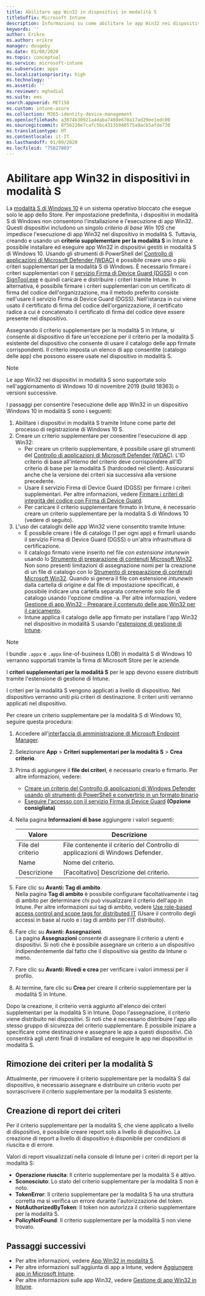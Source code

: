 ```yaml
---
title: Abilitare app Win32 in dispositivi in modalità S
titleSuffix: Microsoft Intune
description: Informazioni su come abilitare le app Win32 nei dispositivi in modalità S usando Microsoft Intune.
keywords: ''
author: Erikre
ms.author: erikre
manager: dougeby
ms.date: 01/08/2020
ms.topic: conceptual
ms.service: microsoft-intune
ms.subservice: apps
ms.localizationpriority: high
ms.technology: ''
ms.assetid: ''
ms.reviewer: mghadial
ms.suite: ems
search.appverid: MET150
ms.custom: intune-azure
ms.collection: M365-identity-device-management
ms.openlocfilehash: a3074b30921a4daba7469e670a17ad29ee1edc00
ms.sourcegitcommit: 8f56220e7cafc5bc43135940575a9acb5afde730
ms.translationtype: HT
ms.contentlocale: it-IT
ms.lasthandoff: 01/09/2020
ms.locfileid: "75827803"
---
```

# <a name="enable-win32-apps-on-s-mode-devices"></a>Abilitare app Win32 in dispositivi in modalità S

La [modalità S di Windows 10](https://docs.microsoft.com/windows/deployment/s-mode) è un sistema operativo bloccato che esegue solo le app dello Store. Per impostazione predefinita, i dispositivi in modalità S di Windows non consentono l'installazione e l'esecuzione di app Win32. Questi dispositivi includono un singolo *criterio di base Win 10S* che impedisce l'esecuzione di app Win32 nel dispositivo in modalità S. Tuttavia, creando e usando un **criterio supplementare per la modalità S** in Intune è possibile installare ed eseguire app Win32 in dispositivi gestiti in modalità S di Windows 10. Usando gli strumenti di PowerShell del [Controllo di applicazioni di Microsoft Defender (WDAC)](https://docs.microsoft.com/windows/security/threat-protection/windows-defender-application-control/windows-defender-application-control) è possibile creare uno o più criteri supplementari per la modalità S di Windows. È necessario firmare i criteri supplementari con il [servizio Firma di Device Guard (DGSS)](https://go.microsoft.com/fwlink/?linkid=2095629) o con [SignTool.exe](https://docs.microsoft.com/windows/security/threat-protection/windows-defender-application-control/signing-policies-with-signtool) e quindi caricare e distribuire i criteri tramite Intune. In alternativa, è possibile firmare i criteri supplementari con un certificato di firma del codice dell'organizzazione, ma il metodo preferito consiste nell'usare il servizio Firma di Device Guard (DGSS). Nell'istanza in cui viene usato il certificato di firma del codice dell'organizzazione, il certificato radice a cui è concatenato il certificato di firma del codice deve essere presente nel dispositivo.

Assegnando il criterio supplementare per la modalità S in Intune, si consente al dispositivo di fare un'eccezione per il criterio per la modalità S esistente del dispositivo che consente di usare il catalogo delle app firmate corrispondenti. Il criterio imposta un elenco di app consentite (catalogo delle app) che possono essere usate nel dispositivo in modalità S.

> [!NOTE]
> Le app Win32 nei dispositivi in modalità S sono supportate solo nell'aggiornamento di Windows 10 di novembre 2019 (build 18363) o versioni successive.

<!-- Add WDAC tooling diagram  -->

I passaggi per consentire l'esecuzione delle app Win32 in un dispositivo Windows 10 in modalità S sono i seguenti:

1. Abilitare i dispositivi in modalità S tramite Intune come parte del processo di registrazione di Windows 10 S.
2. Creare un criterio supplementare per consentire l'esecuzione di app Win32:
   - Per creare un criterio supplementare, è possibile usare gli strumenti del [Controllo di applicazioni di Microsoft Defender (WDAC)](https://docs.microsoft.com/windows/security/threat-protection/windows-defender-application-control/windows-defender-application-control). L'ID criterio di base all'interno del criterio deve corrispondere all'ID criterio di base per la modalità S (hardcoded nel client). Assicurarsi anche che la versione dei criteri sia successiva alla versione precedente.
   - Usare il servizio Firma di Device Guard (DGSS) per firmare i criteri supplementari. Per altre informazioni, vedere [Firmare i criteri di integrità del codice con Firma di Device Guard](https://docs.microsoft.com/microsoft-store/sign-code-integrity-policy-with-device-guard-signing).
   - Per caricare il criterio supplementare firmato in Intune, è necessario creare un criterio supplementare per la modalità S di Windows 10 (vedere di seguito).
3. L'uso dei cataloghi delle app Win32 viene consentito tramite Intune:
   - È possibile creare i file di catalogo (1 per ogni app) e firmarli usando il servizio Firma di Device Guard (DGSS) o un'altra infrastruttura di certificazione.
   - Il catalogo firmato viene inserito nel file *con estensione intunewin* usando lo [Strumento di preparazione di contenuti Microsoft Win32](https://go.microsoft.com/fwlink/?linkid=2065730). Non sono presenti limitazioni di assegnazione nomi per la creazione di un file di catalogo con lo [Strumento di preparazione di contenuti Microsoft Win32](https://go.microsoft.com/fwlink/?linkid=2065730). Quando si genera il file con estensione *intunewin* dalla cartella di origine e dal file di impostazione specificati, è possibile indicare una cartella separata contenente solo file di catalogo usando l'opzione cmdline -a. Per altre informazioni, vedere [Gestione di app Win32 - Preparare il contenuto delle app Win32 per il caricamento](~/apps/apps-win32-app-management.md#prepare-the-win32-app-content-for-upload).
   - Intune applica il catalogo delle app firmato per installare l'app Win32 nel dispositivo in modalità S usando l'[estensione di gestione di Intune](~/apps/intune-management-extension.md).

> [!NOTE]
> I bundle `.appx` e `.appx` line-of-business (LOB) in modalità S di Windows 10 verranno supportati tramite la firma di Microsoft Store per le aziende.
>
> I **criteri supplementari per la modalità S** per le app devono essere distribuiti tramite l'estensione di gestione di Intune.
>
> I criteri per la modalità S vengono applicati a livello di dispositivo. Nel dispositivo verranno uniti più criteri di destinazione. Il criteri uniti verranno applicati nel dispositivo.

Per creare un criterio supplementare per la modalità S di Windows 10, seguire questa procedura:

1. Accedere all'[interfaccia di amministrazione di Microsoft Endpoint Manager](https://go.microsoft.com/fwlink/?linkid=2109431).
2. Selezionare **App** > **Criteri supplementari per la modalità S** > **Crea criterio**.
3. Prima di aggiungere il **file dei criteri**, è necessario crearlo e firmarlo. Per altre informazioni, vedere:
    - [Creare un criterio del Controllo di applicazioni di Windows Defender usando gli strumenti di PowerShell e convertirlo in un formato binario](https://go.microsoft.com/fwlink/?linkid=2095387)
    - [Eseguire l'accesso con il servizio Firma di Device Guard](https://go.microsoft.com/fwlink/?linkid=2095629) **(Opzione consigliata)**

4. Nella pagina **Informazioni di base** aggiungere i valori seguenti:

    | Valore | Descrizione |
    |--------------|------------------------------------------------|
    | File del criterio | File contenente il criterio del Controllo di applicazioni di Windows Defender. |
    | Name | Nome del criterio. |
    | Descrizione | [Facoltativo] Descrizione del criterio. |

5. Fare clic su **Avanti: Tag di ambito**.<br>
   Nella pagina **Tag di ambito** è possibile configurare facoltativamente i tag di ambito per determinare chi può visualizzare il criterio dell'app in Intune. Per altre informazioni sui tag di ambito, vedere [Use role-based access control and scope tags for distributed IT](~/fundamentals/scope-tags.md) (Usare il controllo degli accessi in base al ruolo e i tag di ambito per l'IT distribuito).

6. Fare clic su **Avanti: Assegnazioni**.<br>
   La pagina **Assegnazioni** consente di assegnare il criterio a utenti e dispositivi. Si noti che è possibile assegnare un criterio a un dispositivo indipendentemente dal fatto che il dispositivo sia gestito da Intune o meno.
7. Fare clic su **Avanti: Rivedi e crea** per verificare i valori immessi per il profilo.
8. Al termine, fare clic su **Crea** per creare il criterio supplementare per la modalità S in Intune. 

Dopo la creazione, il criterio verrà aggiunto all'elenco dei criteri supplementari per la modalità S in Intune. Dopo l'assegnazione, il criterio viene distribuito nei dispositivi. Si noti che è necessario distribuire l'app allo stesso gruppo di sicurezza del criterio supplementare. È possibile iniziare a specificare come destinazione e assegnare le app a questi dispositivi. Ciò consentirà agli utenti finali di installare ed eseguire le app nei dispositivi in modalità S.

## <a name="removal-of-s-mode-policy"></a>Rimozione dei criteri per la modalità S

Attualmente, per rimuovere il criterio supplementare per la modalità S dal dispositivo, è necessario assegnare e distribuire un criterio vuoto per sovrascrivere il criterio supplementare per la modalità S esistente.

## <a name="policy-reporting"></a>Creazione di report dei criteri

Per il criterio supplementare per la modalità S, che viene applicato a livello di dispositivo, è possibile creare report solo a livello di dispositivo. La creazione di report a livello di dispositivo è disponibile per condizioni di riuscita e di errore. 

Valori di report visualizzati nella console di Intune per i criteri di report per la modalità S:
- **Operazione riuscita**: Il criterio supplementare per la modalità S è attivo.
- **Sconosciuto**: Lo stato del criterio supplementare per la modalità S non è noto.
- **TokenError**: Il criterio supplementare per la modalità S ha una struttura corretta ma si verifica un errore durante l'autorizzazione del token.
- **NotAuthorizedByToken**: Il token non autorizza il criterio supplementare per la modalità S.
- **PolicyNotFound**: Il criterio supplementare per la modalità S non viene trovato.

## <a name="next-steps"></a>Passaggi successivi

- Per altre informazioni, vedere [App Win32 in modalità S](https://docs.microsoft.com/windows/security/threat-protection/windows-defender-application-control/lob-win32-apps-on-s).
- Per altre informazioni sull'aggiunta di app a Intune, vedere [Aggiungere app in Microsoft Intune](apps-add.md).
- Per altre informazioni sulle app Win32, vedere [Gestione di app Win32 in Intune](~/apps/apps-win32-app-management.md).

